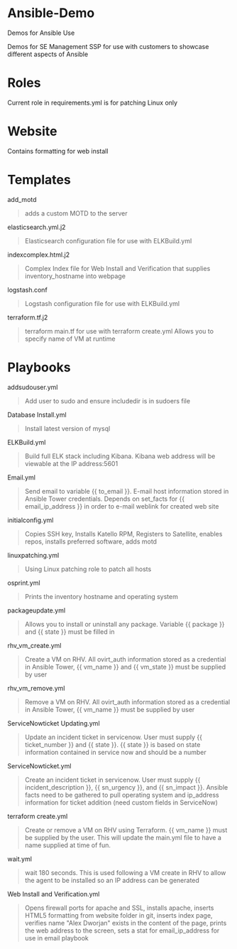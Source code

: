 # Ansible-Demo
Demos for Ansible Use

Demos for SE Management SSP for use with customers to showcase different aspects of Ansible

# Roles
Current role in requirements.yml is for patching Linux only


# Website
Contains formatting for web install

# Templates
add_motd
>adds a custom MOTD to the server

elasticsearch.yml.j2
>Elasticsearch configuration file for use with ELKBuild.yml

indexcomplex.html.j2
>Complex Index file for Web Install and Verification that supplies inventory_hostname into webpage

logstash.conf
>Logstash configuration file for use with ELKBuild.yml

terraform.tf.j2
>terraform main.tf for use with terraform create.yml Allows you to specify name of VM at runtime

# Playbooks
addsudouser.yml
>Add user to sudo and ensure includedir is in sudoers file

Database Install.yml
>Install latest version of mysql

ELKBuild.yml
>Build full ELK stack including Kibana. Kibana web address will be viewable at the IP address:5601

Email.yml
>Send email to variable {{ to_email }}. E-mail host information stored in Ansible Tower credentials. Depends on set_facts for {{ email_ip_address }} in order to e-mail weblink for created web site

initialconfig.yml
>Copies SSH key, Installs Katello RPM, Registers to Satellite, enables repos, installs preferred software, adds motd

linuxpatching.yml
>Using Linux patching role to patch all hosts

osprint.yml
>Prints the inventory hostname and operating system

packageupdate.yml
>Allows you to install or uninstall any package. Variable {{ package }} and {{ state }} must be filled in

rhv_vm_create.yml
>Create a VM on RHV. All ovirt_auth information stored as a credential in Ansible Tower, {{ vm_name }} and {{ vm_state }} must be supplied by user

rhv_vm_remove.yml
>Remove a VM on RHV. All ovirt_auth information stored as a credential in Ansible Tower, {{ vm_name }} must be supplied by user

ServiceNowticket Updating.yml
> Update an incident ticket in servicenow. User must supply {{ ticket_number }} and {{ state }}. {{ state }} is based on state information contained in service now and should be a number

ServiceNowticket.yml
> Create an incident ticket in servicenow. User must supply {{ incident_description }}, {{ sn_urgency }}, and {{ sn_impact }}. Ansible facts need to be gathered to pull operating system and ip_address information for ticket addition (need custom fields in ServiceNow)

terraform create.yml
>Create or remove a VM on RHV using Terraform. {{ vm_name }} must be supplied by the user. This will update the main.yml file to have a name supplied at time of fun.

wait.yml
>wait 180 seconds. This is used following a VM create in RHV to allow the agent to be installed so an IP address can be generated

Web Install and Verification.yml
> Opens firewall ports for apache and SSL, installs apache, inserts HTML5 formatting from website folder in git, inserts index page, verifies name "Alex Dworjan" exists in the content of the page, prints the web address to the screen, sets a stat for email_ip_address for use in email playbook
